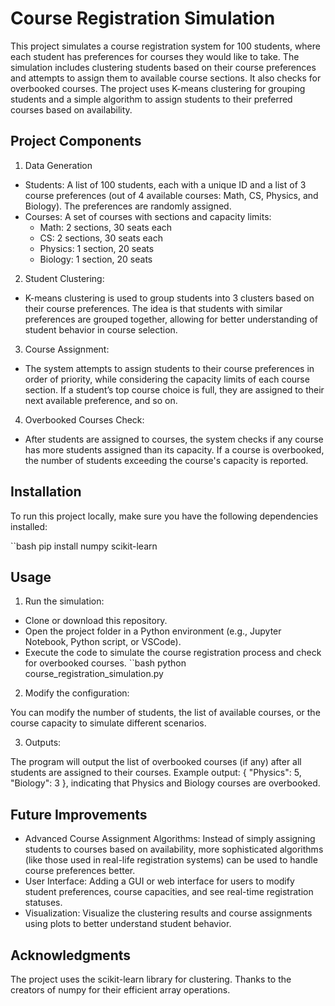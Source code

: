 # Course Registration Simulation
This project simulates a course registration system for 100 students, where each student has preferences for courses they would like to take. The simulation includes clustering students based on their course preferences and attempts to assign them to available course sections. It also checks for overbooked courses. The project uses K-means clustering for grouping students and a simple algorithm to assign students to their preferred courses based on availability.

## Project Components
1. Data Generation
- Students: A list of 100 students, each with a unique ID and a list of 3 course preferences (out of 4 available courses: Math, CS, Physics, and Biology). The preferences are randomly assigned.
- Courses: A set of courses with sections and capacity limits:
    - Math: 2 sections, 30 seats each
    - CS: 2 sections, 30 seats each
    - Physics: 1 section, 20 seats
    - Biology: 1 section, 20 seats

2. Student Clustering:
- K-means clustering is used to group students into 3 clusters based on their course preferences.
The idea is that students with similar preferences are grouped together, allowing for better understanding of student behavior in course selection.

3. Course Assignment:
- The system attempts to assign students to their course preferences in order of priority, while considering the capacity limits of each course section.
If a student’s top course choice is full, they are assigned to their next available preference, and so on.

4. Overbooked Courses Check:
- After students are assigned to courses, the system checks if any course has more students assigned than its capacity. If a course is overbooked, the number of students exceeding the course's capacity is reported.

## Installation
To run this project locally, make sure you have the following dependencies installed:

``bash
pip install numpy scikit-learn

## Usage 
1. Run the simulation:
- Clone or download this repository.
- Open the project folder in a Python environment (e.g., Jupyter Notebook, Python script, or VSCode).
- Execute the code to simulate the course registration process and check for overbooked courses.
``bash
python course_registration_simulation.py

2. Modify the configuration:

You can modify the number of students, the list of available courses, or the course capacity to simulate different scenarios.

3. Outputs:

The program will output the list of overbooked courses (if any) after all students are assigned to their courses.
Example output: { "Physics": 5, "Biology": 3 }, indicating that Physics and Biology courses are overbooked.

## Future Improvements
- Advanced Course Assignment Algorithms: Instead of simply assigning students to courses based on availability, more sophisticated algorithms (like those used in real-life registration systems) can be used to handle course preferences better.
- User Interface: Adding a GUI or web interface for users to modify student preferences, course capacities, and see real-time registration statuses.
- Visualization: Visualize the clustering results and course assignments using plots to better understand student behavior.

## Acknowledgments
The project uses the scikit-learn library for clustering.
Thanks to the creators of numpy for their efficient array operations.
